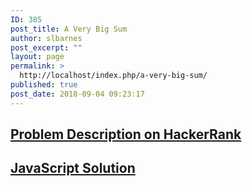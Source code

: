 ```yaml
---
ID: 385
post_title: A Very Big Sum
author: slbarnes
post_excerpt: ""
layout: page
permalink: >
  http://localhost/index.php/a-very-big-sum/
published: true
post_date: 2018-09-04 09:23:17
---
```

## <a href="https://www.hackerrank.com/challenges/a-very-big-sum" target="_blank" rel="noopener">Problem Description on HackerRank</a>

## [JavaScript Solution][1]

 [1]: /index.php/a-very-big-sum/a-very-big-sum-javascript